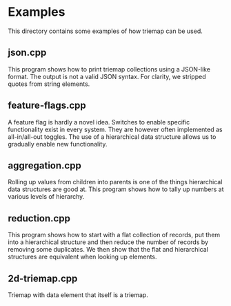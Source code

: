 # Examples

This directory contains some examples of how triemap can be used.

## json.cpp

This program shows how to print triemap collections using a JSON-like format. The output is not a valid JSON syntax. For clarity, we stripped quotes from string elements.

## feature-flags.cpp
A feature flag is hardly a novel idea. Switches to enable specific functionality exist in every system. They are however often implemented as all-in/all-out toggles. The use of a hierarchical data structure allows us to gradually enable new functionality.

## aggregation.cpp

Rolling up values from children into parents is one of the things hierarchical data structures are good at. This program shows how to tally up numbers at various levels of hierarchy.

## reduction.cpp

This program shows how to start with a flat collection of records, put them into a hierarchical structure and then reduce the number of records by removing some duplicates. We then show that the flat and hierarchical structures are equivalent when looking up elements. 

## 2d-triemap.cpp

Triemap with data element that itself is a triemap.
